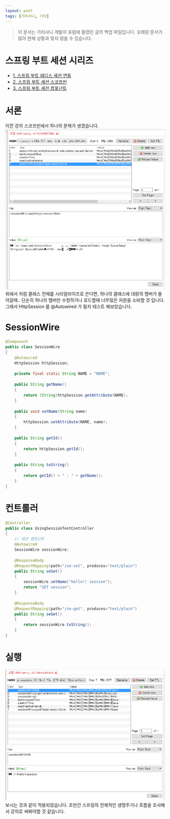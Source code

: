 ```yaml
---
layout: post
tags: [가리사니, 기타]
---
```


> 이 문서는 가리사니 개발자 포럼에 올렸던 글의 백업 파일입니다.
오래된 문서가 많아 현재 상황과 맞지 않을 수 있습니다.


# 스프링 부트 세션 시리즈
- [1. 스프링 부트 레디스 세션 연동](/lab?topicId=277)
- [2. 스프링 부트 세션 스코프빈](/lab?topicId=278)
- [3. 스프링 부트 세션 컴포넌트](/lab?topicId=279)

# 서론
이전 강의 스코프빈에서 하나의 문제가 생겼습니다.
![](/file/old/153.png)
위에서 처럼 클래스 전체를 시리얼라이즈로 쓴다면, 하나의 클래스에 대량의 맴버가 들어갈때.. 단순히 하나의 맴버만 수정하거나 로드할때 너무많은 자원을 소비할 것 입니다.
그래서 HttpSession 를 @Autowired 가 될지 테스트 해보았습니다.


# SessionWire
``` java
@Component
public class SessionWire
{
	@Autowired
	HttpSession httpSession;

	private final static String NAME = "NAME";

	public String getName()
	{
		return (String)httpSession.getAttribute(NAME);
	}

	public void setName(String name)
	{
		httpSession.setAttribute(NAME, name);
	}

	public String getId()
	{
		return httpSession.getId();
	}

	public String toString()
	{
		return getId() + " : " + getName();
	}
}
```


# 컨트롤러
``` java
@Controller
public class UsingSessionTestController
{
	// 세션 컴포넌트
	@Autowired
	SessionWire sessionWire;

	@ResponseBody
	@RequestMapping(path="/se-set", produces="text/plain")
	public String seSet()
	{
		sessionWire.setName("hello!! session");
		return "SET session";
	}

	@ResponseBody
	@RequestMapping(path="/se-get", produces="text/plain")
	public String seGet()
	{
		return sessionWire.toString();
	}
}
```


# 실행
![](/file/old/154.png)
보시는 것과 같이 적용되었습니다.
조만간 스프링의 전체적인 생명주기나 흐름을 조사해서 강의로 써봐야할 것 같습니다.
